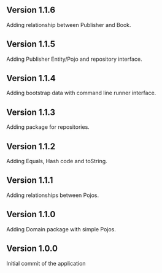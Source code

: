 ## Version 1.1.6
Adding relationship between Publisher and Book.

## Version 1.1.5
Adding Publisher Entity/Pojo and repository interface.

## Version 1.1.4
Adding bootstrap data with command line runner interface.

## Version 1.1.3
Adding package for repositories.

## Version 1.1.2
Adding Equals, Hash code and toString.

## Version 1.1.1
Adding relationships between Pojos.

## Version 1.1.0
Adding Domain package with simple Pojos.

## Version 1.0.0  
Initial commit of the application